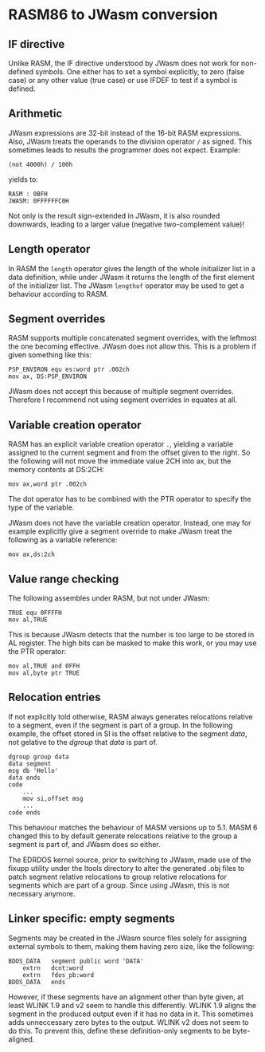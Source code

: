 # RASM86 to JWasm conversion

## IF directive
Unlike RASM, the IF directive understood by JWasm does not work for non-defined symbols. One either has to set a symbol explicitly, to zero (false case) or any other value (true case) or use IFDEF to test if a symbol is defined.

## Arithmetic
JWasm expressions are 32-bit instead of the 16-bit RASM expressions. Also, JWasm treats the operands to the division operator `/` as signed. This sometimes leads to results the programmer does not expect. Example:

	(not 4000h) / 100h

yields to:

	RASM : 0BFH
	JWASM: 0FFFFFFC0H

Not only is the result sign-extended in JWasm, it is also rounded downwards, leading to a larger value (negative two-complement value)!

## Length operator
In RASM the `length` operator gives the length of the whole initializer list in a data definition, while under JWasm it returns the length of the first element of the initializer list. The JWasm `lengthof` operator may be used to get a behaviour according to RASM.

## Segment overrides
RASM supports multiple concatenated segment overrides, with the leftmost the one becoming effective. JWasm does not allow this. This is a problem if given something like this:

	PSP_ENVIRON	equ	es:word ptr .002ch
	mov ax, DS:PSP_ENVIRON

JWasm does not accept this because of multiple segment overrides. Therefore I recommend not using segment overrides in equates at all.

## Variable creation operator
RASM has an explicit variable creation operator `.`, yielding a variable assigned to the current segment and from the offset given to the right. So the following will not move the immediate value 2CH into ax, but the memory contents at DS:2CH:

	mov ax,word ptr .002ch

The dot operator has to be combined with the PTR operator to specify the type of the variable.

JWasm does not have the variable creation operator. Instead, one may for example explicitly give a segment override to make JWasm treat the following as a variable reference:

	mov ax,ds:2ch

## Value range checking
The following assembles under RASM, but not under JWasm:

	TRUE equ 0FFFFH
	mov al,TRUE

This is because JWasm detects that the number is too large to be stored in AL register. The high bits can be masked to make this work, or you may use the PTR operator:

	mov al,TRUE and 0FFH
	mov al,byte ptr TRUE

## Relocation entries
If not explicitly told otherwise, RASM always generates relocations relative to a segment, even if the segment is part of a group. In the following example, the offset stored in SI is the offset relative to the segment _data_, not gelative to the _dgroup_ that _data_ is part of.

	dgroup group data
	data segment
	msg db 'Hello'
	data ends
	code
		...
		mov si,offset msg
		...
	code ends

This behaviour matches the behaviour of MASM versions up to 5.1. MASM 6 changed this to by default generate relocations relative to the group a segment is part of, and JWasm does so either.

The EDRDOS kernel source, prior to switching to JWasm, made use of the fixupp utility under the ltools directory to alter the generated .obj files to patch segment relative relocations to group relative relocations for segments which are part of a group. Since using JWasm, this is not necessary anymore.

## Linker specific: empty segments
Segments may be created in the JWasm source files solely for assigning external symbols to them, making them having zero size, like the following:

	BDOS_DATA	segment public word 'DATA'
		extrn	dcnt:word
		extrn	fdos_pb:word
	BDOS_DATA	ends

However, if these segments have an alignment other than byte given, at least WLINK 1.9 and v2 seem to handle this differently. WLINK 1.9 aligns the segment in the produced output even if it has no data in it. This sometimes adds unneccessary zero bytes to the output. WLINK v2 does not seem to do this. To prevent this, define these definition-only segments to be byte-aligned.

